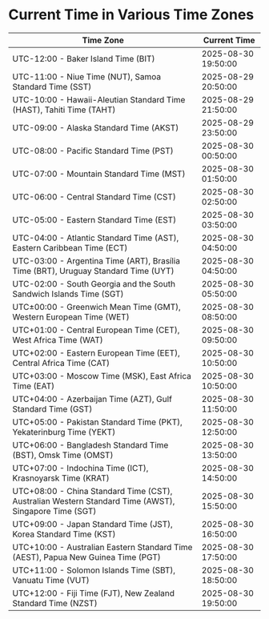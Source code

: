 # Current Time in Various Time Zones

| Time Zone | Current Time |
|-----------|--------------|
| UTC-12:00 - Baker Island Time (BIT) | 2025-08-30 19:50:00 |
| UTC-11:00 - Niue Time (NUT), Samoa Standard Time (SST) | 2025-08-29 20:50:00 |
| UTC-10:00 - Hawaii-Aleutian Standard Time (HAST), Tahiti Time (TAHT) | 2025-08-29 21:50:00 |
| UTC-09:00 - Alaska Standard Time (AKST) | 2025-08-29 23:50:00 |
| UTC-08:00 - Pacific Standard Time (PST) | 2025-08-30 00:50:00 |
| UTC-07:00 - Mountain Standard Time (MST) | 2025-08-30 01:50:00 |
| UTC-06:00 - Central Standard Time (CST) | 2025-08-30 02:50:00 |
| UTC-05:00 - Eastern Standard Time (EST) | 2025-08-30 03:50:00 |
| UTC-04:00 - Atlantic Standard Time (AST), Eastern Caribbean Time (ECT) | 2025-08-30 04:50:00 |
| UTC-03:00 - Argentina Time (ART), Brasília Time (BRT), Uruguay Standard Time (UYT) | 2025-08-30 04:50:00 |
| UTC-02:00 - South Georgia and the South Sandwich Islands Time (SGT) | 2025-08-30 05:50:00 |
| UTC±00:00 - Greenwich Mean Time (GMT), Western European Time (WET) | 2025-08-30 08:50:00 |
| UTC+01:00 - Central European Time (CET), West Africa Time (WAT) | 2025-08-30 09:50:00 |
| UTC+02:00 - Eastern European Time (EET), Central Africa Time (CAT) | 2025-08-30 10:50:00 |
| UTC+03:00 - Moscow Time (MSK), East Africa Time (EAT) | 2025-08-30 10:50:00 |
| UTC+04:00 - Azerbaijan Time (AZT), Gulf Standard Time (GST) | 2025-08-30 11:50:00 |
| UTC+05:00 - Pakistan Standard Time (PKT), Yekaterinburg Time (YEKT) | 2025-08-30 12:50:00 |
| UTC+06:00 - Bangladesh Standard Time (BST), Omsk Time (OMST) | 2025-08-30 13:50:00 |
| UTC+07:00 - Indochina Time (ICT), Krasnoyarsk Time (KRAT) | 2025-08-30 14:50:00 |
| UTC+08:00 - China Standard Time (CST), Australian Western Standard Time (AWST), Singapore Time (SGT) | 2025-08-30 15:50:00 |
| UTC+09:00 - Japan Standard Time (JST), Korea Standard Time (KST) | 2025-08-30 16:50:00 |
| UTC+10:00 - Australian Eastern Standard Time (AEST), Papua New Guinea Time (PGT) | 2025-08-30 17:50:00 |
| UTC+11:00 - Solomon Islands Time (SBT), Vanuatu Time (VUT) | 2025-08-30 18:50:00 |
| UTC+12:00 - Fiji Time (FJT), New Zealand Standard Time (NZST) | 2025-08-30 19:50:00 |
